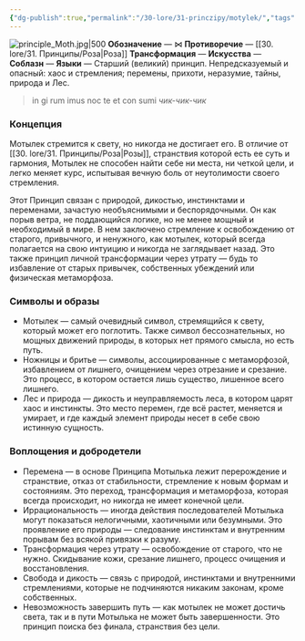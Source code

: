 ```yaml
---
{"dg-publish":true,"permalink":"/30-lore/31-princzipy/motylek/","tags":["#незримое/принцип"]}
---
```


![principle_Moth.jpg|500](/img/user/90.%20files/principle_Moth.jpg)
**Обозначение** — ⋈
**Противоречие** — [[30. lore/31. Принципы/Роза\|Роза]]
**Трансформация** —
**Искусства** — 
**Соблазн** — 
**Языки** — 
Старший (великий) принцип. Непредсказуемый и опасный: хаос и стремления; перемены, прихоти, неразумие, тайны, природа и Лес.

> in gi rum imus noc te et con sumi *чик-чик-чик*

### Концепция
Мотылек стремится к свету, но никогда не достигает его. В отличие от [[30. lore/31. Принципы/Роза\|Розы]], странствия которой есть ее суть и гармония, Мотылек не способен найти себе ни места, ни четкой цели, и легко меняет курс, испытывая вечную боль от неутолимости своего стремления. 

Этот Принцип связан с природой, дикостью, инстинктами и переменами, зачастую необъяснимыми и беспорядочными. Он как порыв ветра, не поддающийся логике, но не менее мощный и необходимый в мире. В нем заключено стремление к освобождению от старого, привычного, и ненужного, как мотылек, который всегда полагается на свою интуицию и никогда не заглядывает назад. Это также принцип личной трансформации через утрату — будь то избавление от старых привычек, собственных убеждений или физическая метаморфоза.
### Символы и образы
- Мотылек — самый очевидный символ, стремящийся к свету, который может его поглотить. Также символ бессознательных, но мощных движений природы, в которых нет прямого смысла, но есть путь.
- Ножницы и бритье — символы, ассоциированные с метаморфозой, избавлением от лишнего, очищением через отрезание и срезание. Это процесс, в котором остается лишь существо, лишенное всего лишнего.
- Лес и природа — дикость и неуправляемость леса, в котором царят хаос и инстинкты. Это место перемен, где всё растет, меняется и умирает, и где каждый элемент природы несет в себе свою истинную сущность.
### Воплощения и добродетели
- Перемена — в основе Принципа Мотылька лежит перерождение и странствие, отказ от стабильности, стремление к новым формам и состояниям. Это переход, трансформация и метаморфоза, которая всегда происходит, но никогда не имеет конечной цели.
- Иррациональность — иногда действия последователей Мотылька могут показаться нелогичными, хаотичными или безумными. Это проявление его природы — следование инстинктам и внутренним порывам без всякой привязки к разуму.
- Трансформация через утрату — освобождение от старого, что не нужно. Скидывание кожи, срезание лишнего, процесс очищения и восстановления.
- Свобода и дикость — связь с природой, инстинктами и внутренними стремлениями, которые не подчиняются никаким законам, кроме собственных.
- Невозможность завершить путь — как мотылек не может достичь света, так и в пути Мотылька не может быть завершенности. Это принцип поиска без финала, странствия без цели.